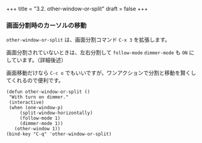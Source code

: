 +++
title = "3.2. other-window-or-split"
draft = false
+++
### 画面分割時のカーソルの移動
`other-window-or-split` は、画面分割コマンド `C-x 3` を拡張します。

画面分割されていないときは、左右分割して `follow-mode` `dimmer-mode` も `ON` にしています。（詳細後述）

画面移動だけなら `C-c o` でもいいですが，ワンアクションで分割と移動を賢くしてくれるので便利です。

```elisp
(defun other-window-or-split ()
 "With turn on dimmer."
 (interactive)
 (when (one-window-p)
	 (split-window-horizontally)
	 (follow-mode 1)
	 (dimmer-mode 1))
   (other-window 1))
(bind-key "C-q" 'other-window-or-split)
```
